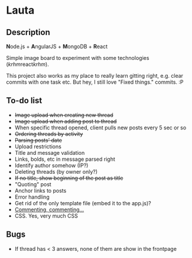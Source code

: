 # Lauta

## Description

**N**ode.js + **A**ngularJS + **M**ongoDB + **R**eact

Simple image board to experiment with some technologies (*krhm*react*krhm*).

This project also works as my place to really learn gitting right, e.g. clear commits with one task etc.
But hey, I still love "Fixed things." commits. :P


## To-do list

* <del>Image upload when creating new thread</del>
* <del>Image upload when adding post to thread</del>
* When specific thread opened, client pulls new posts every 5 sec or so
* <del>Ordering threads by activity</del>
* <del>Parsing posts' date</del>
* Upload restrictions
* Title and message validation
* Links, bolds, etc in message parsed right
* Identify author somehow (IP?)
* Deleting threads (by owner only?)
* <del>If no title, show beginning of the post as title</del>
* "Quoting" post
* Anchor links to posts
* Error handling
* Get rid of the only template file (embed it to the app.js)?
* <a href="https://github.com/johnpapa/angularjs-styleguide">Commenting, commenting... </a>
* CSS. Yes, very much CSS


## Bugs

* If thread has < 3 answers, none of them are show in the frontpage
